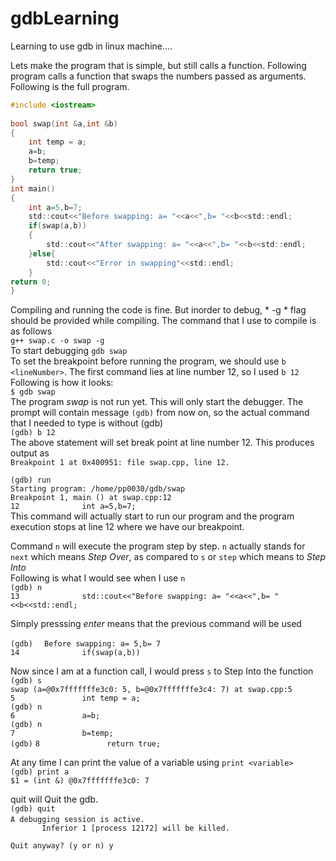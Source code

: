 # gdbLearning

Learning to use gdb in linux machine....  

Lets make the program that is simple, but still calls a function. Following program calls a function that swaps the numbers passed as arguments.  
Following is the full program.  
```c  
#include <iostream>  
  
bool swap(int &a,int &b)  
{  
	int temp = a;  
	a=b;  
	b=temp;  
	return true;  
}  
int main()  
{  
	int a=5,b=7;  
	std::cout<<"Before swapping: a= "<<a<<",b= "<<b<<std::endl;  
	if(swap(a,b))  
	{  
		std::cout<<"After swapping: a= "<<a<<",b= "<<b<<std::endl;  
	}else{  
		std::cout<<"Error in swapping"<<std::endl;  
	}  
return 0;  
}  
```
Compiling and running the code is fine. But inorder to debug, * -g * flag should be provided while compiling. The command that I use to compile is as follows  
`g++ swap.c -o swap -g`  
To start debugging `gdb swap`  
To set the breakpoint before running the program, we should use `b <lineNumber>`. The first command lies at line number 12, so I used `b 12`  
Following is how it looks:  
`$ gdb swap`  
The program *swap* is not run yet. This will only start the debugger. The prompt will contain message `(gdb)` from now on, so the actual command that I needed to type is without (gdb)  
`(gdb) b 12`  
The above statement will set break point at line number 12. This produces output as  
`Breakpoint 1 at 0x400951: file swap.cpp, line 12.`  

`(gdb) run`  
`Starting program: /home/pp0030/gdb/swap`   
`Breakpoint 1, main () at swap.cpp:12`  
`12              int a=5,b=7;`      
This command will actually start to run our program and the program execution stops at line 12 where we have our breakpoint.  
  
Command `n` will execute the program step by step. `n` actually stands for `next` which means *Step Over*, as compared to `s` or `step` which means to *Step Into*   
Following is what I would see when I use `n`  
`(gdb) n`  
`13              std::cout<<"Before swapping: a= "<<a<<",b= "<<b<<std::endl;`  
  
Simply presssing *enter* means that the previous command will be used  

`(gdb)  `
`Before swapping: a= 5,b= 7`  
`14              if(swap(a,b))`    
  
Now since I am at a function call, I would press `s` to Step Into the function  
`(gdb) s`  
`swap (a=@0x7fffffffe3c0: 5, b=@0x7fffffffe3c4: 7) at swap.cpp:5`  
`5               int temp = a;`  
`(gdb) n`  
`6               a=b;`  
`(gdb) n`  
`7               b=temp;`  
`(gdb)`
`8               return true;`  
  
At any time I can print the value of a variable using `print <variable>`  
`(gdb) print a`  
`$1 = (int &) @0x7fffffffe3c0: 7`  
  
quit will Quit the gdb.    
`(gdb) quit`  
`A debugging session is active.` 
`  `  
`        Inferior 1 [process 12172] will be killed.  `  
`  `  
`Quit anyway? (y or n) y`  
